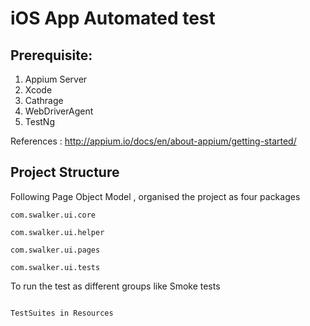 
# iOS App Automated test

## Prerequisite:
1. Appium Server
2. Xcode
3. Cathrage
4. WebDriverAgent
5. TestNg

References : http://appium.io/docs/en/about-appium/getting-started/

## Project Structure

Following Page Object Model , organised the project as four packages
```
com.swalker.ui.core

com.swalker.ui.helper

com.swalker.ui.pages

com.swalker.ui.tests

```
To run the test as different groups like Smoke tests
```

TestSuites in Resources

```
